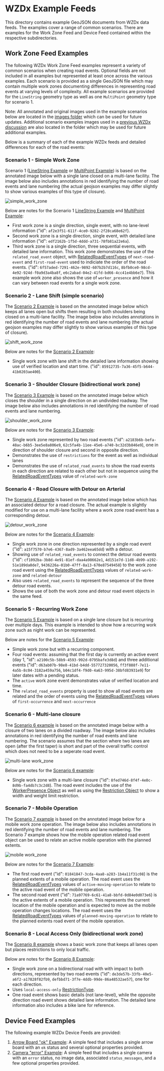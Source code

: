 # WZDx Example Feeds
This directory contains example GeoJSON documents from WZDx data feeds. The examples cover a range of common scenarios. There are examples for the Work Zone Feed and Device Feed contained within the respective subdirectories.

## Work Zone Feed Examples
The following WZDx Work Zone Feed examples represent a variety of common scenarios when creating road events. Optional fields are not included in all examples but represented at least once across the various examples. Each scenario is provided as a single GeoJSON file which may contain multiple work zones documenting differences in representing road events at varying levels of complexity. All example scenarios are provided for the `LineString` geometry type as well as one `MultiPoint` geometry type for scenario 1.

Note:  All annotated and original images used in the example scenarios below are located in the [images folder](/images/) which can be used for future updates. Additional scenario examples images used in a [previous WZDx discussion](https://github.com/usdot-jpo-ode/jpo-wzdx/discussions/131) are also located in the folder which may be used for future additional examples.

Below is a summary of each of the example WZDx feeds and detailed differences for each of the road events:

### Scenario 1  - Simple Work Zone
Scenario 1 ([LineString Example](/examples/WorkZoneFeed/scenario1_simple_linestring_example.geojson) or [MultiPoint Example](/examples/WorkZoneFeed/scenario1_simple_multipoint_example.geojson)) is based on the annotated image below with a single lane closed on a multi-lane facility. The image below also includes annotations in red identifying the number of road events and lane numbering (the actual geojson examples may differ slightly to show various examples of this type of closure).

![simple_work_zone](/images/channel_device_method_simple_annotated.png)

Below are notes for the Scenario 1 [LineString Example](/examples/WorkZoneFeed/scenario1_simple_linestring_example.geojson) and [MultiPoint Example](/examples/WorkZoneFeed/scenario1_simple_multipoint_example.geojson):
- First work zone is a single direction, single event, with no lane-level information ("id": `af2e3f51-611f-4ce0-9282-2f28ca68e62f`).
- Second work zone is a single direction, single event, with detailed lane information ("id": `edf2162b-1f5d-4ddd-a731-78fb81a22e6a`).
- Third work zone is a single direction, three sequential events, with detailed lane information. This work zone demonstrates the use of the `related_road_event` object, with [RelatedRoadEventTypes](/spec-content/enumerated-types/RelatedRoadEventType.md) of `next-road-event` and `first-road-event` used to indiciate the order of the road events. ("id": `6f57aded-7291-462e-9892-607b2b7d116c`, `8bfb0ce0-98cd-4e92-924d-f0a9d3a4ba8f`, `e6c2abad-04e2-41fd-bd66-4cc41e4bb6e7`). This example work zone also shows the use of `worker_presence` and how it can vary between road events for a single work zone.

### Scenario 2 - Lane Shift (simple scenario)
The [Scenario 2 Example](/examples/WorkZoneFeed/scenario2_laneshift_linestring_example.geojson) is based on the annotated image below which keeps all lanes open but shifts them resulting in both shoulders being closed on a multi-lane facility. The image below also includes annotations in red identifying the number of road events and lane numbering (the actual geojson examples may differ slightly to show various examples of this type of closure).

![shift_work_zone](/images/lane_shift_example_annotated.png)

Below are notes for the [Scenario 2 Example](/examples/WorkZoneFeed/scenario2_laneshift_linestring_example.geojson):
- Single work zone with lane shift in the detailed lane information showing use of verified location and start time. ("id": `85912735-7a36-45f5-b644-41b0203ae400`).

### Scenario 3 - Shoulder Closure (bidirectional work zone)
The [Scenario 3 Example](/examples/WorkZoneFeed/scenario3_shoulder_bidirectional_linestring_example.geojson) is based on the annotated image below which closes the shoulder in a single direction on an undivided roadway. The image below also includes annotations in red identifying the number of road events and lane numbering.

![shoulder_work_zone](/images/shoulder_closure_example_annotated.png)

Below are notes for the [Scenario 3 Example](/examples/WorkZoneFeed/scenario3_shoulder_bidirectional_linestring_example.geojson):
- Single work zone represented by two road events ("id": `a2183b6b-befa-48ac-b6b5-3ee5e8a806e9`, `62c5fa4b-11ee-45e6-a740-bc32d3b846e9`), one in direction of shoulder closure and second in opposite direction.
- Demonstrates the use of `restrictions` for the event as well as individual lanes
- Demonstrates the use of `related_road_events` to show the road events in each direction are related to each other but not in sequence using the [RelatedRoadEventTypes](/spec-content/enumerated-types/RelatedRoadEventType.md) value of `related-work-zone`

### Scenario 4 - Road Closure with Detour on Arterial
The [Scenario 4 Example](/examples/WorkZoneFeed/scenario4_detour_linestring_example.geojson) is based on the annotated image below which has an associated detour for a road closure.  The actual example is slightly modified for use on a multi-lane facility where a work zone road event has a corresponding detour.

![detour_work_zone](/images/work_zone_detour.png)

Below are notes for the [Scenario 4 Example](/examples/WorkZoneFeed/scenario4_detour_linestring_example.geojson):
- Single work zone in one direction represented by a single road event ("id": `a15f7570-b7e6-4367-8ad9-3a462eea65dd`) with a detour.
- Showing use of `related_road_events` to connect the detour road events ("id": `cf1092ba-3b8d-4e91-81ef-daa4a98662e1`, `4d151e7d-11d8-4b99-a192-51e189da0de7`, `9436226a-01b0-47ff-8a13-670e87549458`) to the work zone road event using the [RelatedRoadEventTypes](/spec-content/enumerated-types/RelatedRoadEventType.md) values of `related-work-zone` and `related-detour`
- Also uses `related_road_events` to represent the sequence of the three detour road events.
- Shows the use of both the work zone and detour road event objects in the same feed.

### Scenario 5 - Recurring Work Zone
The [Scenario 5 Example](/examples/WorkZoneFeed/scenario5_recurring_linestring_example.geojson) is based on a single lane closure but is recurring over multiple days. This example is intended to show how a recurring work zone such as night work can be represented.

Below are notes for the [Scenario 5 Example](/examples/WorkZoneFeed/scenario5_recurring_linestring_example.geojson):
- Simple work zone but with a recurring component.
- Four road events: assuming that the first day is currently an active event (day 1, "id": `a2100c5b-58b9-4593-992d-0795bafe3d8d`) and three additional events ("id": `d63ab07b-98e8-41bd-b4dd-557727320056`, `ff3f888f-7e11-4a5b-8c04-3182a459a756`, `b04c1df4-f9d0-4a63-995d-38bfd83931e9`) for later dates with a pending status.
- The `active` work zone event demonstrates value of verified location and time.
- The `related_road_events` property is used to show all road events are related and the order of events using the [RelatedRoadEventTypes](/spec-content/enumerated-types/RelatedRoadEventType.md) values of `first-occurrence` and `next-occurrence`

### Scenario 6 - Multi-lane closure
The [Scenario 6 example](/examples/WorkZoneFeed/scenario6_multi_lane_closure_linestring_example.geojson) is based on the annotated image below with a closure of two lanes on a divided roadway.   The image below also includes annotations in red identifying the number of road events and lane numbering. The scenario assumes that the section where two lanes are open (after the first taper) is short and part of the overall traffic control which does not need to be a seperate road event. 

![multi-lane work_zone](/images/multi_lane_closure_divided_example_annotated.png)

Below are notes for the [Scenario 6 example](/examples/WorkZoneFeed/scenario6_multi_lane_closure_linestring_example.geojson):
- Single work zone with a multi-lane closure ("id": `8fed746d-8f4f-4e0c-8d9b-fa4db7c3c2d8`). The road event includes the use of the [WorkerPresence Object](/spec-content/objects/WorkerPresence.md) as well as using the [Restriction Object](/spec-content/objects/Restriction.md) to show a width and weight limit restriction.

### Scenario 7 - Mobile Operation
The [Scenario 7 example](/examples/WorkZoneFeed/scenario7_mobileoperation_linestring_example.geojson) is based on the annotated image below for a mobile work zone operation.   The image below also includes annotations in red identifying the number of road events and lane numbering. The Scenario 7 example shows how the mobile operation related road event object can be used to relate an active mobile operation with the planned extents.

![mobile work_zone](/images/mobile_work_zone_example_annotated.png)

Below are notes for the [Scenario 7 Example](/examples/WorkZoneFeed/scenario7_mobileoperation_linestring_example.geojson):
- The first road event ("id": `01841847-3cda-4aa8-a283-1b4a11f31c08`) is the planned extents of a mobile operation.  The road event uses the [RelatedRoadEventTypes](/spec-content/enumerated-types/RelatedRoadEventType.md) values of `active-moving-operation` to relate to the active road event of the mobile operation.
- The second road event ("id": `71a97769-6c61-41a8-bbfd-0d84e0d073e6`) is the active extents of a mobile operation.  This represents the current location of the mobile operation and is expected to move as the mobile operation changes locations.  The road event uses the [RelatedRoadEventTypes](/spec-content/enumerated-types/RelatedRoadEventType.md) values of `planned-moving-operation` to relate to the planned extents road event of the mobile operation.

### Scenario 8 - Local Access Only (bidirectional work zone)
The [Scenario 8 example](/examples/WorkZoneFeed/scenario8_local_access_only_bidirectional_linestring_example.geojson) shows a basic work zone that keeps all lanes open but places restrictions to only local traffic.

Below are notes for the [Scenario 8 Example](/examples/WorkZoneFeed/scenario8_local_access_only_bidirectional_linestring_example.geojson):
- Single work zone on a bidirectional road with with impact to both directions, represented by two road events ("id": `de3de57b-33fb-40e5-a6f2-a17828f82fb9`, `defbbd71-3f7e-4ddb-99de-86a48532ae57`), one for each direction.
- Uses `local-access-only` [RestrictionType](/spec-content/enumerated-types/RestrictionType.md).
- One road event shows basic details (not lane-level), while the opposite direction road event shows detailed lane information. The detailed lane information also includes a bike lane for reference.

## Device Feed Examples
The following example WZDx Device Feeds are provided:

1. [Arrow Board "ok" Example](/examples/DeviceFeed/arrow_board_ok_example.geojson): A simple feed that includes a single arrow board with an `ok` status and several optional properties provided.
2. [Camera "error" Example](/examples/DeviceFeed/camera_error_example.geojson): A simple feed that includes a single camera with an `error` status, no image data, associated `status_messages`, and a few optional properties provided.
